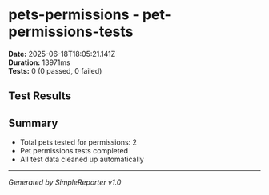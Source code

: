 # pets-permissions - pet-permissions-tests

**Date:** 2025-06-18T18:05:21.141Z  
**Duration:** 13971ms  
**Tests:** 0 (0 passed, 0 failed)

## Test Results



## Summary

- Total pets tested for permissions: 2
- Pet permissions tests completed
- All test data cleaned up automatically

---
*Generated by SimpleReporter v1.0*
